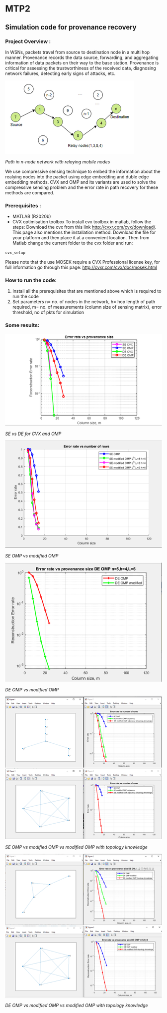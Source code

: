# MTP2
## Simulation code for provenance recovery
### Project Overview : 
In WSNs, packets travel from source to destination node in a multi hop manner. 
Provenance records the data source, forwarding, and aggregating information of data packets on their way to the base station.
Provenance is critical for assessing the trustworthiness of the received data, diagnosing network failures, detecting early signs of attacks, etc.

![path](https://github.com/2019JTM2677/MTP2/blob/master/images/path.PNG)

*Path in n-node network with relaying mobile nodes* 

We use compressive sensing technique to embed the information about the realying nodes into the packet using edge embedding and duble edge embedding methods. 
CVX and OMP and its variants are used to solve the compressive sensing problem and the error rate in path recovery for these methods are compared.

### Prerequisites :
- MATLAB (R2020b)
- CVX optimisation toolbox
To install cvx toolbox in matlab, follow the steps:
Download the cvx from this link http://cvxr.com/cvx/download/. This page also mentions the installation method.
Download the file for your platform and then place it at a convenient location. Then from Matlab change the current folder to the cvx folder and run:
```
cvx_setup
```
Please note that the use MOSEK require a CVX Professional license key, for full information go through this page:
http://cvxr.com/cvx/doc/mosek.html

### How to run the code:
1. Install all the prerequisites that are mentioned above which is required to run the code
2. Set parameters n= no. of nodes in the network, h= hop length of path required, m= no. of measurements (column size of sensing matrix), error threshold, no of pkts for simulation

### Some results:
![SE DE CVX OMP](https://github.com/2019JTM2677/MTP2/blob/master/images/SE%20vs%20DE%20(cvx%2Comp).png)

*SE vs DE for CVX and OMP*

![SE OMP vs modified OMP](https://github.com/2019JTM2677/MTP2/blob/master/images/SE_OMP%20vs%20mod%20OMP.png)

*SE OMP vs modified OMP*

![DE OMP vs modified OMP](https://github.com/2019JTM2677/MTP2/blob/master/images/DE_OMP_vs_modOMP.png)

*DE OMP vs modified OMP*

![SE topo 1](https://github.com/2019JTM2677/MTP2/blob/master/images/topo%20n%3D7%20h%3D4.PNG)
![SE topo 2](https://github.com/2019JTM2677/MTP2/blob/master/images/topo5.PNG)

*SE OMP vs modified OMP vs modified OMP with topology knowledge*

![DE topo 1](https://github.com/2019JTM2677/MTP2/blob/master/images/de_topo1.PNG)
![DE topo 2](https://github.com/2019JTM2677/MTP2/blob/master/images/de_topo2.PNG)

*DE OMP vs modified OMP vs modified OMP with topology knowledge*
